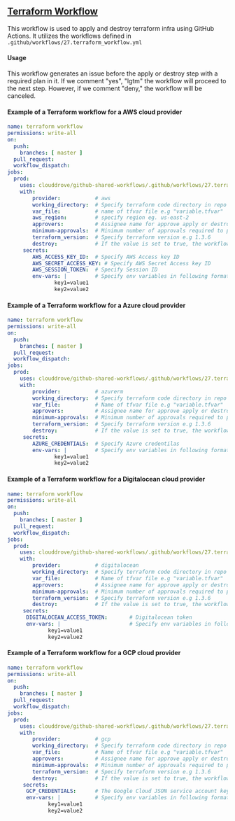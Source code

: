 ## [Terraform Workflow](https://github.com/clouddrove/github-shared-workflows/blob/master/.github/workflows/27.terraform_workflow.yml)

This workflow is used to apply and destroy terraform infra using GitHub Actions. It utilizes the workflows defined in `.github/workflows/27.terraform_workflow.yml`

#### Usage
This workflow generates an issue before the apply or destroy step with a required plan in it. If we comment "yes", "lgtm" the workflow will proceed to the next step. However, if we comment "deny," the workflow will be canceled.

#### Example of a Terraform workflow for a AWS cloud provider
```yaml
name: terraform workflow
permissions: write-all
on:
  push:
    branches: [ master ]
  pull_request:
  workflow_dispatch:
jobs:
  prod:
    uses: clouddrove/github-shared-workflows/.github/workflows/27.terraform_workflow.yml@master
    with:
        provider:           # aws
        working_directory:  # Specify terraform code directory in repo
        var_file:           # name of tfvar file e.g "variable.tfvar"
        aws_region:         # specify region eg. us-east-2
        approvers:          # Assignee name for approve apply or destroy step
        minimum-approvals:  # Minimum number of approvals required to progress the workflow, deafault value is 1
        terraform_version:  # Specify terraform version e.g 1.3.6
        destroy:            # If the value is set to true, the workflow proceeds to the destroy step. However, the default value is false
     secrets:
        AWS_ACCESS_KEY_ID:  # Specify AWS Access key ID
        AWS_SECRET_ACCESS_KEY: # Specify AWS Secret Access key ID
        AWS_SESSION_TOKEN:  # Specify Session ID
        env-vars: |         # Specify env variables in following format
               key1=value1
               key2=value2

```

#### Example of a Terraform workflow for a Azure cloud provider
```yaml
name: terraform workflow
permissions: write-all
on:
  push:
    branches: [ master ]
  pull_request:
  workflow_dispatch:
jobs:
  prod:
    uses: clouddrove/github-shared-workflows/.github/workflows/27.terraform_workflow.yml@master
    with:
        provider:           # azurerm
        working_directory:  # Specify terraform code directory in repo
        var_file:           # Name of tfvar file e.g "variable.tfvar"
        approvers:          # Assignee name for approve apply or destroy step
        minimum-approvals:  # Minimum number of approvals required to progress the workflow, deafault value is 1
        terraform_version:  # Specify terraform version e.g 1.3.6
        destroy:            # If the value is set to true, the workflow proceeds to the destroy step. However, the default value is false
     secrets:
        AZURE_CREDENTIALS:  # Specify Azure credentilas
        env-vars: |         # Specify env variables in following format
               key1=value1
               key2=value2
```

#### Example of a Terraform workflow for a Digitalocean cloud provider
```yaml
name: terraform workflow
permissions: write-all
on:
  push:
    branches: [ master ]
  pull_request:
  workflow_dispatch:
jobs:
  prod:
    uses: clouddrove/github-shared-workflows/.github/workflows/27.terraform_workflow.yml@master
    with:
        provider:           # digitalocean
        working_directory:  # Specify terraform code directory in repo
        var_file:           # Name of tfvar file e.g "variable.tfvar"
        approvers:          # Assignee name for approve apply or destroy step
        minimum-approvals:  # Minimum number of approvals required to progress the workflow, deafault value is 1
        terraform_version:  # Specify terraform version e.g 1.3.6
        destroy:            # If the value is set to true, the workflow proceeds to the destroy step. However, the default value is false
     secrets:
      DIGITALOCEAN_ACCESS_TOKEN:       # Digitalocean token
      env-vars: |                      # Specify env variables in following format
             key1=value1
             key2=value2
```

#### Example of a Terraform workflow for a GCP cloud provider
```yaml
name: terraform workflow
permissions: write-all
on:
  push:
    branches: [ master ]
  pull_request:
  workflow_dispatch:
jobs:
  prod:
    uses: clouddrove/github-shared-workflows/.github/workflows/27.terraform_workflow.yml@master
    with:
        provider:           # gcp
        working_directory:  # Specify terraform code directory in repo
        var_file:           # Name of tfvar file e.g "variable.tfvar"
        approvers:          # Assignee name for approve apply or destroy step
        minimum-approvals:  # Minimum number of approvals required to progress the workflow, deafault value is 1
        terraform_version:  # Specify terraform version e.g 1.3.6
        destroy:            # If the value is set to true, the workflow proceeds to the destroy step. However, the default value is false
     secrets:
      GCP_CREDENTIALS:      # The Google Cloud JSON service account key to use for authentication
      env-vars: |           # Specify env variables in following format
             key1=value1
             key2=value2
```